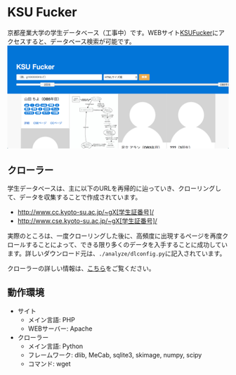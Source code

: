 # KSU Fucker
京都産業大学の学生データベース（工事中）です。WEBサイト[KSUFucker](http://ksufucker.herokuapp.com/)にアクセスすると、データベース検索が可能です。
![KSU Fucker](./images/ksufucker_screen.png)

## クローラー
学生データベースは、主に以下のURLを再帰的に辿っていき、クローリングして、データを収集することで作成されています。

- http://www.cc.kyoto-su.ac.jp/~gX[学生証番号]/
- http://www.cse.kyoto-su.ac.jp/~gX[学生証番号]/

実際のところは、一度クローリングした後に、高頻度に出現するページを再度クロールすることによって、できる限り多くのデータを入手することに成功しています。詳しいダウンロード元は、`./analyze/dlconfig.py`に記入されています。

クローラーの詳しい情報は、[こちら](./analyze/README.md)をご覧ください。

## 動作環境
- サイト
	- メイン言語: PHP
	- WEBサーバー: Apache
- クローラー
	- メイン言語: Python
	- フレームワーク: dlib, MeCab, sqlite3, skimage, numpy, scipy
    - コマンド: wget
